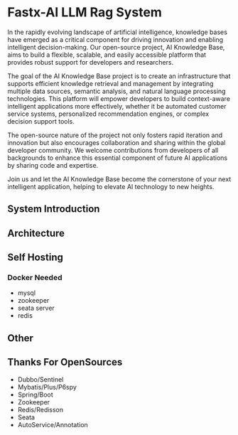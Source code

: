 # Fastx-AI LLM Rag System

In the rapidly evolving landscape of artificial intelligence, knowledge bases have emerged as a critical component for driving innovation and enabling intelligent decision-making. Our open-source project, AI Knowledge Base, aims to build a flexible, scalable, and easily accessible platform that provides robust support for developers and researchers.

The goal of the AI Knowledge Base project is to create an infrastructure that supports efficient knowledge retrieval and management by integrating multiple data sources, semantic analysis, and natural language processing technologies. This platform will empower developers to build context-aware intelligent applications more effectively, whether it be automated customer service systems, personalized recommendation engines, or complex decision support tools.

The open-source nature of the project not only fosters rapid iteration and innovation but also encourages collaboration and sharing within the global developer community. We welcome contributions from developers of all backgrounds to enhance this essential component of future AI applications by sharing code and expertise.

Join us and let the AI Knowledge Base become the cornerstone of your next intelligent application, helping to elevate AI technology to new heights.

## System Introduction

## Architecture

## Self Hosting

### Docker Needed

- mysql
- zookeeper
- seata server
- redis

## Other

## Thanks For OpenSources

- Dubbo/Sentinel
- Mybatis/Plus/P6spy
- Spring/Boot
- Zookeeper
- Redis/Redisson
- Seata
- AutoService/Annotation